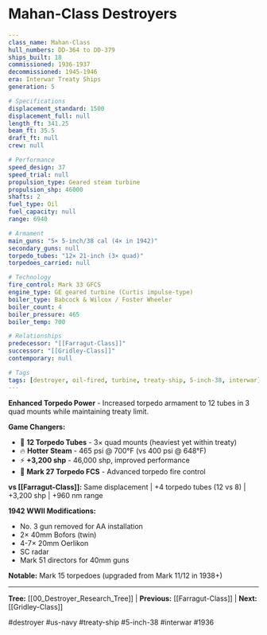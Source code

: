 # Mahan-Class Destroyers

```yaml
---
class_name: Mahan-Class
hull_numbers: DD-364 to DD-379
ships_built: 18
commissioned: 1936-1937
decommissioned: 1945-1946
era: Interwar Treaty Ships
generation: 5

# Specifications
displacement_standard: 1500
displacement_full: null
length_ft: 341.25
beam_ft: 35.5
draft_ft: null
crew: null

# Performance
speed_design: 37
speed_trial: null
propulsion_type: Geared steam turbine
propulsion_shp: 46000
shafts: 2
fuel_type: Oil
fuel_capacity: null
range: 6940

# Armament
main_guns: "5× 5-inch/38 cal (4× in 1942)"
secondary_guns: null
torpedo_tubes: "12× 21-inch (3× quad)"
torpedoes_carried: null

# Technology
fire_control: Mark 33 GFCS
engine_type: GE geared turbine (Curtis impulse-type)
boiler_type: Babcock & Wilcox / Foster Wheeler
boiler_count: 4
boiler_pressure: 465
boiler_temp: 700

# Relationships
predecessor: "[[Farragut-Class]]"
successor: "[[Gridley-Class]]"
contemporary: null

# Tags
tags: [destroyer, oil-fired, turbine, treaty-ship, 5-inch-38, interwar]
---
```

**Enhanced Torpedo Power** - Increased torpedo armament to 12 tubes in 3 quad mounts while maintaining treaty limit.

**Game Changers:**
- 🚀 **12 Torpedo Tubes** - 3× quad mounts (heaviest yet within treaty)
- 🔥 **Hotter Steam** - 465 psi @ 700°F (vs 400 psi @ 648°F)
- ⚡ **+3,200 shp** - 46,000 shp, improved performance
- 📡 **Mark 27 Torpedo FCS** - Advanced torpedo fire control

**vs [[Farragut-Class]]:** Same displacement | +4 torpedo tubes (12 vs 8) | +3,200 shp | +960 nm range

**1942 WWII Modifications:**
- No. 3 gun removed for AA installation
- 2× 40mm Bofors (twin)
- 4-7× 20mm Oerlikon
- SC radar
- Mark 51 directors for 40mm guns

**Notable:** Mark 15 torpedoes (upgraded from Mark 11/12 in 1938+)

---
**Tree:** [[00_Destroyer_Research_Tree]] | **Previous:** [[Farragut-Class]] | **Next:** [[Gridley-Class]]

#destroyer #us-navy #treaty-ship #5-inch-38 #interwar #1936
